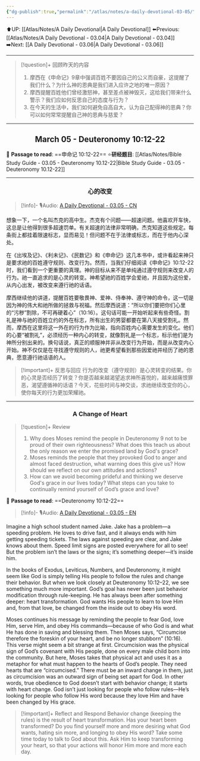 ```yaml
---
{"dg-publish":true,"permalink":"/atlas/notes/a-daily-devotional-03-05/"}
---
```


 ⬆️UP: [[Atlas/Notes/A Daily Devotional\|A Daily Devotional]]
⬅️Previous: [[Atlas/Notes/A Daily Devotional - 03.04\|A Daily Devotional - 03.04]]
➡️Next: [[A Daily Devotional - 03.06\|A Daily Devotional - 03.06]]

---

> [!question]+ 回顾昨天的内容
> 1. ⁠摩西在《申命记》9章中强调百姓不要因自己的公义而自豪，这提醒了我们什么？为什么神的恩典是我们进入应许之地的唯一原因？
> 2. ⁠摩西提醒百姓他们曾经激怒神，甚至差点被神毁灭，这给我们带来什么警示？我们应如何反思自己的态度与行为？
> 3. ⁠在今天的生活中，我们如何避免自高自大，认为自己配得神的恩典？你可以如何常常提醒自己神的恩典与慈爱？


---
## <center>March 05 - Deuteronomy 10:12-22</center>

📖 **Passage to read**: ==申命记 10:12-22==
⭐**研经题目**: [[Atlas/Notes/Bible Study Guide - 03.05 - Deuteronomy 10.12-22\|Bible Study Guide - 03.05 - Deuteronomy 10.12-22]]

---
### <center>心的改变</center>

> [!info]- 🎙️Audio: [A Daily Devotional - 03.05 - CN]()

想象一下，一个名叫杰克的高中生。杰克有个问题——超速问题。他喜欢开车快，这总是让他得到很多超速罚单。有关超速的法律非常明确，杰克知道这些规定。每条街上都挂着限速标志，显而易见！但问题不在于法律或标志，而在于他内心深处。

在《出埃及记》、《利未记》、《民数记》和《申命记》这几本书中，或许看起来神只是要求祂的百姓遵守规则、改变行为。然而，当我们仔细阅读《申命记》10:12-22时，我们看到一个更重要的真理。神的目标从来不是单纯通过遵守规则来改变人的行为。祂一直追求的是心灵的转变。神希望祂的百姓学会爱祂，并且因为这份爱，从内心出发，被改变来遵行祂的话语。

摩西继续他的讲道，提醒百姓要敬畏神、爱神、侍奉神、遵守神的命令，这一切是因为神的伟大和祂所做的拯救与祝福。然后摩西说道：“所以你们要把你们心里的“污秽”割除，不可再硬着心”（10:16）。这句话可能一开始听起来有些奇怪。割礼是神与祂的百姓立约的外在标志，所有出生的男婴都要在第八天接受割礼。然而，摩西在这里将这一外在的行为作为比喻，指向百姓内心需要发生的变化。他们的心要“被割礼”，必须经历一种内心的转变，就像割礼是一个标志，标示他们是为神所分别出来的。换句话说，真正的顺服神并非从改变行为开始，而是从改变内心开始。神不仅仅是在寻找遵守规则的人，祂更希望看到那些因爱祂并经历了祂的恩典，愿意遵行祂话语的人。

> [!important]+ 反思与回应
行为的改变（遵守规则）是心灵转变的结果。你的心灵是否经历了转变？你是否越来越渴望追求神所喜悦的，越来越痛恨罪恶，渴望遵循神的话语？今天，花些时间与神交谈，求祂继续改变你的心，使你每天的行为更加荣耀祂。



---
### <center>A Change of Heart</center>

> [!question]+ Review
> 1. ⁠Why does Moses remind the people in Deuteronomy 9 not to be proud of their own righteousness? What does this teach us about the only reason we enter the promised land by God's grace?
> 2. ⁠Moses reminds the people that they provoked God to anger and almost faced destruction, what warning does this give us? How should we reflect on our own attitudes and actions?
> 3. ⁠How can we avoid becoming prideful and thinking we deserve God's grace in our lives today? What steps can you take to continually remind yourself of God’s grace and love?

📖 **Passage to read**: ==Deuteronomy 10:12-22==

> [!info]- 🎙️Audio: [A Daily Devotional - 03.05 - EN]()  

Imagine a high school student named Jake. Jake has a problem—a speeding problem. He loves to drive fast, and it always ends with him getting speeding tickets. The laws against speeding are clear, and Jake knows about them. Speed limit signs are posted everywhere for all to see! But the problem isn’t the laws or the signs; it’s something deeper—it’s inside him.

In the books of Exodus, Leviticus, Numbers, and Deuteronomy, it might seem like God is simply telling His people to follow the rules and change their behavior. But when we look closely at Deuteronomy 10:12–22, we see something much more important. God’s goal has never been just behavior modification through rule-keeping. He has always been after something deeper: heart transformation. God wants His people to learn to love Him and, from that love, be changed from the inside out to obey His word.

Moses continues his message by reminding the people to fear God, love Him, serve Him, and obey His commands—because of who God is and what He has done in saving and blessing them. Then Moses says, “Circumcise therefore the foreskin of your heart, and be no longer stubborn” (10:16). This verse might seem a bit strange at first. Circumcision was the physical sign of God’s covenant with His people, done on every male child born into the community. But here, Moses takes that physical act and uses it as a metaphor for what must happen to the hearts of God’s people. They need hearts that are “circumcised.” There must be an inward change in them, just as circumcision was an outward sign of being set apart for God. In other words, true obedience to God doesn’t start with behavior change; it starts with heart change. God isn’t just looking for people who follow rules—He’s looking for people who follow His word because they love Him and have been changed by His grace. 

> [!important]+ Reflect and Respond
Behavior change (keeping the rules) is the result of heart transformation. Has your heart been transformed? Do you find yourself more and more desiring what God wants, hating sin more, and longing to obey His word? Take some time today to talk to God about this. Ask Him to keep transforming your heart, so that your actions will honor Him more and more each day.



























